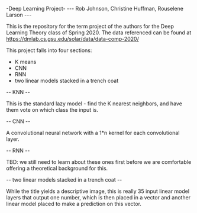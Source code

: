 

-Deep Learning Project-
--- Rob Johnson, Christine Huffman, Rouselene Larson ---

This is the repository for the term project of the authors for the Deep Learning Theory class of Spring 2020. 
The data referenced can be found at https://dmlab.cs.gsu.edu/solar/data/data-comp-2020/


This project falls into four sections:

* K means
* CNN
* RNN
* two linear models stacked in a trench coat



-- KNN --

This is the standard lazy model - find the K nearest neighbors, and have them vote on which class the input is.

-- CNN --

A convolutional neural network with a 1*n kernel for each convolutional layer. 

-- RNN --

TBD: we still need to learn about these ones first before we are comfortable offering a theoretical background for this.

-- two linear models stacked in a trench coat --

While the title yields a descriptive image, this is really 35 input linear model layers that output one number, which is then placed in a vector and another linear model placed to make a prediction on this vector. 

